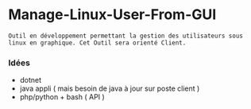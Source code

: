 # Manage-Linux-User-From-GUI

```
Outil en développement permettant la gestion des utilisateurs sous linux en graphique. Cet Outil sera orienté Client.
```

### Idées
- dotnet
- java appli ( mais besoin de java à jour sur poste client )
- php/python + bash ( API )
